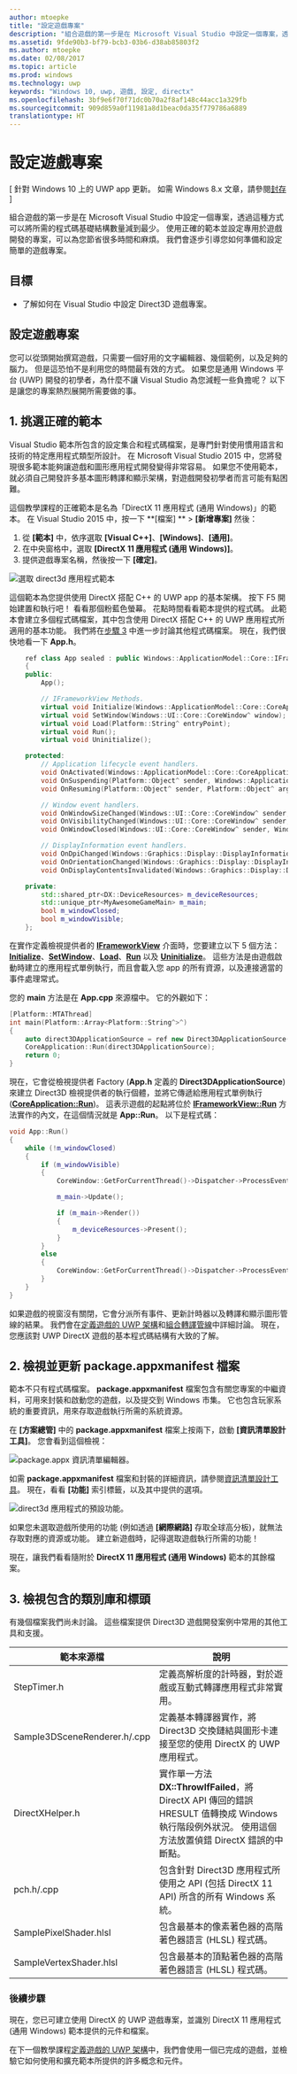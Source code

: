 ```yaml
---
author: mtoepke
title: "設定遊戲專案"
description: "組合遊戲的第一步是在 Microsoft Visual Studio 中設定一個專案，透過這種方式可以將所需的程式碼基礎結構數量減到最少。"
ms.assetid: 9fde90b3-bf79-bcb3-03b6-d38ab85803f2
ms.author: mtoepke
ms.date: 02/08/2017
ms.topic: article
ms.prod: windows
ms.technology: uwp
keywords: "Windows 10, uwp, 遊戲, 設定, directx"
ms.openlocfilehash: 3bf9e6f70f71dc0b70a2f8af148c44acc1a329fb
ms.sourcegitcommit: 909d859a0f11981a8d1beac0da35f779786a6889
translationtype: HT
---
```

# <a name="set-up-the-game-project"></a>設定遊戲專案


\[ 針對 Windows 10 上的 UWP app 更新。 如需 Windows 8.x 文章，請參閱[封存](http://go.microsoft.com/fwlink/p/?linkid=619132) \]

組合遊戲的第一步是在 Microsoft Visual Studio 中設定一個專案，透過這種方式可以將所需的程式碼基礎結構數量減到最少。 使用正確的範本並設定專用於遊戲開發的專案，可以為您節省很多時間和麻煩。 我們會逐步引導您如何準備和設定簡單的遊戲專案。

## <a name="objective"></a>目標


-   了解如何在 Visual Studio 中設定 Direct3D 遊戲專案。

## <a name="setting-up-the-game-project"></a>設定遊戲專案


您可以從頭開始撰寫遊戲，只需要一個好用的文字編輯器、幾個範例，以及足夠的腦力。 但是這恐怕不是利用您的時間最有效的方式。 如果您是通用 Windows 平台 (UWP) 開發的初學者，為什麼不讓 Visual Studio 為您減輕一些負擔呢？ 以下是讓您的專案熱烈展開所需要做的事。

## <a name="1-pick-the-right-template"></a>1. 挑選正確的範本


Visual Studio 範本所包含的設定集合和程式碼檔案，是專門針對使用慣用語言和技術的特定應用程式類型所設計。 在 Microsoft Visual Studio 2015 中，您將發現很多範本能夠讓遊戲和圖形應用程式開發變得非常容易。 如果您不使用範本，就必須自己開發許多基本圖形轉譯和顯示架構，對遊戲開發初學者而言可能有點困難。

這個教學課程的正確範本是名為「DirectX 11 應用程式 (通用 Windows)」的範本。 在 Visual Studio 2015 中，按一下 **\[檔案\] ** &gt; **\[新增專案\]** 然後：

1.  從 **\[範本\]** 中，依序選取 **\[Visual C++\]**、**\[Windows\]**、**\[通用\]**。
2.  在中央窗格中，選取 **\[DirectX 11 應用程式 (通用 Windows)\]**。
3.  提供遊戲專案名稱，然後按一下 **\[確定\]**。

![選取 direct3d 應用程式範本](images/simple-dx-game-vs-new-proj.png)

這個範本為您提供使用 DirectX 搭配 C++ 的 UWP app 的基本架構。 按下 F5 開始建置和執行吧！ 看看那個粉藍色螢幕。 花點時間看看範本提供的程式碼。 此範本會建立多個程式碼檔案，其中包含使用 DirectX 搭配 C++ 的 UWP 應用程式所適用的基本功能。 我們將在[步驟 3](#3-review-the-included-libraries-and-headers) 中進一步討論其他程式碼檔案。 現在，我們很快地看一下 **App.h**。

```cpp
    ref class App sealed : public Windows::ApplicationModel::Core::IFrameworkView
    {
    public:
        App();

        // IFrameworkView Methods.
        virtual void Initialize(Windows::ApplicationModel::Core::CoreApplicationView^ applicationView);
        virtual void SetWindow(Windows::UI::Core::CoreWindow^ window);
        virtual void Load(Platform::String^ entryPoint);
        virtual void Run();
        virtual void Uninitialize();

    protected:
        // Application lifecycle event handlers.
        void OnActivated(Windows::ApplicationModel::Core::CoreApplicationView^ applicationView, Windows::ApplicationModel::Activation::IActivatedEventArgs^ args);
        void OnSuspending(Platform::Object^ sender, Windows::ApplicationModel::SuspendingEventArgs^ args);
        void OnResuming(Platform::Object^ sender, Platform::Object^ args);

        // Window event handlers.
        void OnWindowSizeChanged(Windows::UI::Core::CoreWindow^ sender, Windows::UI::Core::WindowSizeChangedEventArgs^ args);
        void OnVisibilityChanged(Windows::UI::Core::CoreWindow^ sender, Windows::UI::Core::VisibilityChangedEventArgs^ args);
        void OnWindowClosed(Windows::UI::Core::CoreWindow^ sender, Windows::UI::Core::CoreWindowEventArgs^ args);

        // DisplayInformation event handlers.
        void OnDpiChanged(Windows::Graphics::Display::DisplayInformation^ sender, Platform::Object^ args);
        void OnOrientationChanged(Windows::Graphics::Display::DisplayInformation^ sender, Platform::Object^ args);
        void OnDisplayContentsInvalidated(Windows::Graphics::Display::DisplayInformation^ sender, Platform::Object^ args);

    private:
        std::shared_ptr<DX::DeviceResources> m_deviceResources;
        std::unique_ptr<MyAwesomeGameMain> m_main;
        bool m_windowClosed;
        bool m_windowVisible;
    };
```

在實作定義檢視提供者的 [**IFrameworkView**](https://msdn.microsoft.com/library/windows/apps/hh700469) 介面時，您要建立以下 5 個方法：[**Initialize**](https://msdn.microsoft.com/library/windows/apps/hh700495)、[**SetWindow**](https://msdn.microsoft.com/library/windows/apps/hh700509)、[**Load**](https://msdn.microsoft.com/library/windows/apps/hh700501)、[**Run**](https://msdn.microsoft.com/library/windows/apps/hh700505) 以及 [**Uninitialize**](https://msdn.microsoft.com/library/windows/apps/hh700523)。 這些方法是由遊戲啟動時建立的應用程式單例執行，而且會載入您 app 的所有資源，以及連接適當的事件處理常式。

您的 **main** 方法是在 **App.cpp** 來源檔中。 它的外觀如下：

```cpp
[Platform::MTAThread]
int main(Platform::Array<Platform::String^>^)
{
    auto direct3DApplicationSource = ref new Direct3DApplicationSource();
    CoreApplication::Run(direct3DApplicationSource);
    return 0;
}
```

現在，它會從檢視提供者 Factory (**App.h** 定義的 **Direct3DApplicationSource**) 來建立 Direct3D 檢視提供者的執行個體，並將它傳遞給應用程式單例執行 ([**CoreApplication::Run**](https://msdn.microsoft.com/library/windows/apps/hh700469))。 這表示遊戲的起點將位於 [**IFrameworkView::Run**](https://msdn.microsoft.com/library/windows/apps/hh700505) 方法實作的內文，在這個情況就是 **App::Run**。 以下是程式碼：

```cpp
void App::Run()
{
    while (!m_windowClosed)
    {
        if (m_windowVisible)
        {
            CoreWindow::GetForCurrentThread()->Dispatcher->ProcessEvents(CoreProcessEventsOption::ProcessAllIfPresent);

            m_main->Update();

            if (m_main->Render())
            {
                m_deviceResources->Present();
            }
        }
        else
        {
            CoreWindow::GetForCurrentThread()->Dispatcher->ProcessEvents(CoreProcessEventsOption::ProcessOneAndAllPending);
        }
    }
}
```

如果遊戲的視窗沒有關閉，它會分派所有事件、更新計時器以及轉譯和顯示圖形管線的結果。 我們會在[定義遊戲的 UWP 架構](tutorial--building-the-games-metro-style-app-framework.md)和[組合轉譯管線](tutorial--assembling-the-rendering-pipeline.md)中詳細討論。 現在，您應該對 UWP DirectX 遊戲的基本程式碼結構有大致的了解。

## <a name="2-review-and-update-the-packageappxmanifest-file"></a>2. 檢視並更新 package.appxmanifest 檔案


範本不只有程式碼檔案。 **package.appxmanifest** 檔案包含有關您專案的中繼資料，可用來封裝和啟動您的遊戲，以及提交到 Windows 市集。 它也包含玩家系統的重要資訊，用來存取遊戲執行所需的系統資源。

在 **\[方案總管\]** 中的 **package.appxmanifest** 檔案上按兩下，啟動 **\[資訊清單設計工具\]**。 您會看到這個檢視：

![package.appx 資訊清單編輯器。](images/simple-dx-game-vs-app-manifest.png)

如需 **package.appxmanifest** 檔案和封裝的詳細資訊，請參閱[資訊清單設計工具](https://msdn.microsoft.com/library/windows/apps/br230259.aspx)。 現在，看看 **\[功能\]** 索引標籤，以及其中提供的選項。

![direct3d 應用程式的預設功能。](images/simple-dx-game-vs-capabilities.png)

如果您未選取遊戲所使用的功能 (例如透過 **\[網際網路\]** 存取全球高分板)，就無法存取對應的資源或功能。 建立新遊戲時，記得選取遊戲執行所需的功能！

現在，讓我們看看隨附於 **DirectX 11 應用程式 (通用 Windows)** 範本的其餘檔案。

## <a name="3-review-the-included-libraries-and-headers"></a>3. 檢視包含的類別庫和標頭


有幾個檔案我們尚未討論。 這些檔案提供 Direct3D 遊戲開發案例中常用的其他工具和支援。

| 範本來源檔         | 說明                                                                                                                                                                                                            |
|------------------------------|------------------------------------------------------------------------------------------------------------------------------------------------------------------------------------------------------------------------|
| StepTimer.h                  | 定義高解析度的計時器，對於遊戲或互動式轉譯應用程式非常實用。                                                                                                                                       |
| Sample3DSceneRenderer.h/.cpp | 定義基本轉譯器實作，將 Direct3D 交換鏈結與圖形卡連接至您的使用 DirectX 的 UWP 應用程式。                                                                                            |
| DirectXHelper.h              | 實作單一方法 **DX::ThrowIfFailed**，將 DirectX API 傳回的錯誤 HRESULT 值轉換成 Windows 執行階段例外狀況。 使用這個方法放置偵錯 DirectX 錯誤的中斷點。 |
| pch.h/.cpp                   | 包含針對 Direct3D 應用程式所使用之 API (包括 DirectX 11 API) 所含的所有 Windows 系統。                                                                                                           |
| SamplePixelShader.hlsl       | 包含最基本的像素著色器的高階著色器語言 (HLSL) 程式碼。                                                                                                                                     |
| SampleVertexShader.hlsl      | 包含最基本的頂點著色器的高階著色器語言 (HLSL) 程式碼。                                                                                                                                    |

 

### <a name="next-steps"></a>後續步驟

現在，您已可建立使用 DirectX 的 UWP 遊戲專案，並識別 DirectX 11 應用程式 (通用 Windows) 範本提供的元件和檔案。

在下一個教學課程[定義遊戲的 UWP 架構](tutorial--building-the-games-metro-style-app-framework.md)中，我們會使用一個已完成的遊戲，並檢驗它如何使用和擴充範本所提供的許多概念和元件。

 

 





